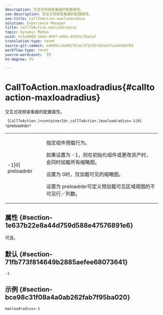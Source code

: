 ```yaml
---
description: 交互式视频查看器的配置属性。
seo-description: 交互式视频查看器的配置属性。
seo-title: CallToAction.maxloadradius
solution: Experience Manager
title: CallToAction.maxloadradius
topic: Dynamic Media
uuid: ec5a4b0d-1dae-456f-a9da-91541cfba1a7
translation-type: tm+mt
source-git-commit: e4695cc4e882351ec3f2c55fd8a3cfca455bd79d
workflow-type: tm+mt
source-wordcount: '75'
ht-degree: 5%

---
```



# CallToAction.maxloadradius{#calltoaction-maxloadradius}

交互式视频查看器的配置属性。

` [CallToAction.|<containerId>_callToAction.]maxloadradius=-1|0| *`preloadnbr`*`

<table id="table_441553CD34C94A58A9D7CBF772DEDDB6"> 
 <tbody> 
  <tr> 
   <td colname="col1"> <p> <span class="codeph">-1|0|<span class="varname"> preloadnbr</span></span> </p> </td> 
   <td colname="col2"> <p> 指定组件预载行为。 </p> <p>如果设置为<span class="codeph"> -1</span>，则在初始化组件或更改资产时，会同时加载所有缩略图。 </p> <p>设置为<span class="codeph"> 0</span>时，仅加载可见的缩略图。 </p> <p>设置为<span class="codeph"><span class="varname"> preloadnbr</span></span>可定义预加载可见区域周围的不可见行／列数。 </p> </td> 
  </tr> 
 </tbody> 
</table>

## 属性 {#section-1e637b22e8a44d759d588e47576891e6}

可选。

## 默认 {#section-71fb773f814649b2885aefee68073641}

`-1`

## 示例 {#section-bce98c31f08a4a0ab262fab7f95ba020}

```
maxloadradius=-1
```

